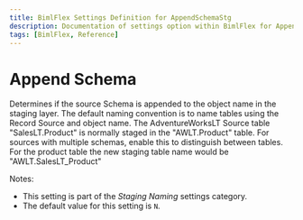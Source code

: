 ```yaml
---
title: BimlFlex Settings Definition for AppendSchemaStg
description: Documentation of settings option within BimlFlex for AppendSchemaStg
tags: [BimlFlex, Reference]
---
```


# Append Schema

Determines if the source Schema is appended to the object name in the staging layer. The default naming convention is to name tables using the Record Source and object name. The AdventureWorksLT Source table "SalesLT.Product" is normally staged in the "AWLT.Product" table. For sources with multiple schemas, enable this to distinguish between tables. For the product table the new staging table name would be "AWLT.SalesLT_Product"

Notes:

* This setting is part of the *Staging Naming* settings category.
* The default value for this setting is `N`.
